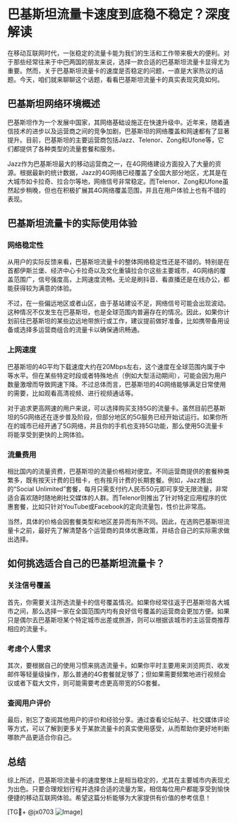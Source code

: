 # 巴基斯坦流量卡速度到底稳不稳定？深度解读

在移动互联网时代，一张稳定的流量卡能为我们的生活和工作带来极大的便利。对于那些经常往来于中巴两国的朋友来说，选择一款合适的巴基斯坦流量卡显得尤为重要。然而，关于巴基斯坦流量卡的速度是否稳定的问题，一直是大家热议的话题。今天，咱们就来聊聊这个话题，看看巴基斯坦流量卡的真实表现究竟如何。

## 巴基斯坦网络环境概述

巴基斯坦作为一个发展中国家，其网络基础设施正在快速升级中。近年来，随着通信技术的进步以及运营商之间的竞争加剧，巴基斯坦的网络覆盖和网速都有了显著提升。目前，巴基斯坦的主要运营商包括Jazz、Telenor、Zong和Ufone等，它们都提供了各种类型的流量套餐和服务。

Jazz作为巴基斯坦最大的移动运营商之一，在4G网络建设方面投入了大量的资源。根据最新的统计数据，Jazz的4G网络已经覆盖了全国大部分地区，尤其是在大城市如卡拉奇、拉合尔等地，网络信号非常稳定。而Telenor、Zong和Ufone虽然起步稍晚，但也在积极扩展其4G网络覆盖范围，并且在用户体验上也有不错的表现。

## 巴基斯坦流量卡的实际使用体验

### 网络稳定性

从用户的实际反馈来看，巴基斯坦流量卡的整体网络稳定性还是不错的。特别是在首都伊斯兰堡、经济中心卡拉奇以及文化重镇拉合尔这些主要城市，4G网络的覆盖范围广，信号强度高，上网速度流畅。无论是刷抖音、看直播还是在线办公，都能获得较为满意的体验。

不过，在一些偏远地区或者山区，由于基站建设不足，网络信号可能会出现波动。这种情况不仅发生在巴基斯坦，也是全球范围内普遍存在的情况。因此，如果你计划前往巴基斯坦的某些边远地带旅行或工作，建议提前做好准备，比如携带备用设备或选择多运营商组合的流量卡以确保通讯畅通。

### 上网速度

巴基斯坦的4G平均下载速度大约在20Mbps左右，这个速度在全球范围内属于中等水平。但在某些特定时段或者特殊地点（例如大型活动期间），可能会因为用户数量激增而导致网速下降。不过总体而言，巴基斯坦的4G网络能够满足日常使用的需要，比如观看高清视频、进行视频通话等。

对于追求更高网速的用户来说，可以选择购买支持5G的流量卡。虽然目前巴基斯坦的5G网络还在逐步普及阶段，但部分地区的5G服务已经开始试运行。如果你所在的城市已经开通了5G网络，并且你的手机也支持5G功能，那么使用5G流量卡将能享受到更快的上网体验。

### 流量费用

相比国内的流量资费，巴基斯坦的流量价格相对便宜。不同运营商提供的套餐种类繁多，既有按天计费的日租卡，也有按月计费的长期套餐。例如，Jazz推出的“Social Unlimited”套餐，每月只需支付约人民币50元即可享受无限流量，非常适合喜欢随时随地刷社交媒体的人群。而Telenor则推出了针对特定应用程序的优惠套餐，比如只针对YouTube或Facebook的定向流量包，性价比非常高。

当然，具体的价格会因套餐类型和地区差异而有所不同。因此，在选购巴基斯坦流量卡之前，最好先了解清楚各个运营商的具体优惠政策，并结合自己的实际需求做出选择。

## 如何挑选适合自己的巴基斯坦流量卡？

### 关注信号覆盖

首先，你需要关注所选流量卡的信号覆盖情况。如果你经常往返于巴基斯坦各大城市之间，那么选择一家在全国范围内均有良好信号覆盖的运营商会更加方便。如果只是偶尔去巴基斯坦某个特定城市出差或旅游，则可以根据该城市的主运营商推荐相应的流量卡。

### 考虑个人需求

其次，要根据自己的使用习惯来挑选流量卡。如果你平时主要用来浏览网页、收发邮件等轻量级操作，那么普通的4G套餐就足够了；但如果需要频繁地进行视频会议或者下载大文件，则可能需要考虑更高带宽的5G套餐。

### 查阅用户评价

最后，别忘了查阅其他用户的评价和经验分享。通过查看论坛帖子、社交媒体评论等方式，可以了解到更多关于某款流量卡的真实使用感受，从而帮助你更好地判断哪款产品更适合你自己。

## 总结

综上所述，巴基斯坦流量卡的速度整体上是相当稳定的，尤其在主要城市内表现尤为出色。只要合理规划行程并选择合适的流量方案，相信每位用户都能享受到愉快便捷的移动互联网体验。希望这篇分析能够为大家提供有价值的参考信息！

[TG💪+ @jx0703 ![Image](https://github.com/user-attachments/assets/dbca1d08-cadb-493c-b0ec-ad6f7a83f270)]